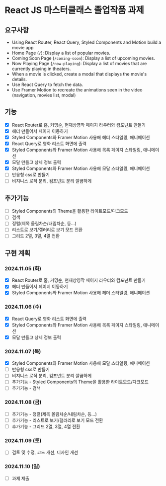 # React JS 마스터클래스 졸업작품 과제

## 요구사항
- Using React Router, React Query, Styled Components and Motion build a movie app
- Home Page (`/`): Display a list of popular movies.
- Coming Soon Page (`/coming-soon`): Display a list of upcoming movies.
- Now Playing Page (`/now-playing`): Display a list of movies that are currently playing in theaters.
- When a movie is clicked, create a modal that displays the movie's details.
- Use React Query to fetch the data.
- Use Framer Motion to recreate the animations seen in the video (navigation, movies list, modal)

## 기능
- [x] React Router로 홈, 커밍순, 현재상영작 페이지 라우터와 컴포넌트 만들기
- [x] 헤더 만들어서 페이지 이동하기
- [x] Styled Components와 Framer Motion 사용해 헤더 스타일링, 애니메이션
- [x] React Query로 영화 리스트 화면에 출력
- [x] Styled Components와 Framer Motion 사용해 목록 페이지 스타일링, 애니메이션
- [x] 모달 만들고 상세 정보 출력
- [x] Styled Components와 Framer Motion 사용해 모달 스타일링, 애니메이션
- [ ] 반응형 css로 만들기
- [ ] 비지니스 로직 분리, 컴포넌트 분리 깔끔하게

## 추가기능
- [ ] Styled Components의 Theme을 활용한 라이트모드/다크모드
- [ ] 검색
- [ ] 정렬(제목 올림차순/내림차순, 등...)
- [ ] 리스트로 보기/갤러리로 보기 모드 전환
- [ ] 그리드 2열, 3열, 4열 전환 

## 구현 계획
### 2024.11.05 (화)
- [x] React Router로 홈, 커밍순, 현재상영작 페이지 라우터와 컴포넌트 만들기
- [x] 헤더 만들어서 페이지 이동하기
- [x] Styled Components와 Framer Motion 사용해 헤더 스타일링, 애니메이션
### 2024.11.06 (수)
- [x] React Query로 영화 리스트 화면에 출력
- [x] Styled Components와 Framer Motion 사용해 목록 페이지 스타일링, 애니메이션
- [x] 모달 만들고 상세 정보 출력
### 2024.11.07 (목)
- [x] Styled Components와 Framer Motion 사용해 모달 스타일링, 애니메이션
- [ ] 반응형 css로 만들기
- [ ] 비지니스 로직 분리, 컴포넌트 분리 깔끔하게
- [ ] 추가기능 - Styled Components의 Theme을 활용한 라이트모드/다크모드
- [ ] 추가기능 - 검색
### 2024.11.08 (금)
- [ ] 추가기능 - 정렬(제목 올림차순/내림차순, 등...)
- [ ] 추가기능 - 리스트로 보기/갤러리로 보기 모드 전환
- [ ] 추가기능 - 그리드 2열, 3열, 4열 전환
### 2024.11.09 (토)
- [ ] 검토 및 수정, 코드 개선, 디자인 개선
### 2024.11.10 (일)
- [ ] 과제 제출